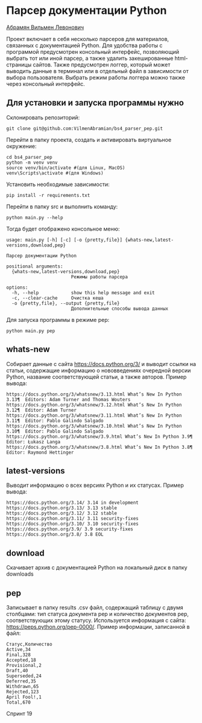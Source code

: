 # Парсер документации Python
[Абрамян Вильмен Левонович](vilmen.abramian@gmail.com)

Проект включает в себя несколько парсеров для материалов, связанных с документацией Python. Для удобства работы с программой предусмотрен консольный интерфейс, позволяющий выбрать тот или иной парсер, а также удалить закешированные html-страницы сайтов. Также предусмотрен логгер, который может выводить данные в терминал или в отдельный файл в зависимости от выбора пользователя. Выбрать режим работы логгера можно также через консольный интерфейс.

## Для установки и запуска программы нужно
Склонировать репозиторий:
```
git clone git@github.com:VilmenAbramian/bs4_parser_pep.git
```
Перейти в папку проекта, создать и активировать виртуальное окружение:
```
cd bs4_parser_pep
python -m venv venv
source venv/bin/activate #(для Linux, MacOS)
venv\Scripts\activate #(для Windows)
```
Установить необходимые зависимости:
```
pip install -r requirements.txt
```
Перейти в папку src и выполнить команду:
```
python main.py --help
```
Тогда будет отображено консольное меню:
```
usage: main.py [-h] [-c] [-o {pretty,file}] {whats-new,latest-versions,download,pep}

Парсер документации Python

positional arguments:
  {whats-new,latest-versions,download,pep}
                        Режимы работы парсера

options:
  -h, --help            show this help message and exit
  -c, --clear-cache     Очистка кеша
  -o {pretty,file}, --output {pretty,file}
                        Дополнительные способы вывода данных

```
Для запуска программы в режиме pep:
```
python main.py pep
```

## whats-new
Собирает данные с сайта https://docs.python.org/3/ и выводит ссылки на статьи, содержащие информацию о нововведениях очередной версии Python, название соответствующей статьи, а также авторов. Пример вывода:
```
https://docs.python.org/3/whatsnew/3.13.html What’s New In Python 3.13¶  Editors: Adam Turner and Thomas Wouters  
https://docs.python.org/3/whatsnew/3.12.html What’s New In Python 3.12¶  Editor: Adam Turner  
https://docs.python.org/3/whatsnew/3.11.html What’s New In Python 3.11¶  Editor: Pablo Galindo Salgado  
https://docs.python.org/3/whatsnew/3.10.html What’s New In Python 3.10¶  Editor: Pablo Galindo Salgado  
https://docs.python.org/3/whatsnew/3.9.html What’s New In Python 3.9¶  Editor: Łukasz Langa  
https://docs.python.org/3/whatsnew/3.8.html What’s New In Python 3.8¶  Editor: Raymond Hettinger
```
## latest-versions
Выводит информацию о всех версиях Python и их статусах. Пример вывода:
```
https://docs.python.org/3.14/ 3.14 in development
https://docs.python.org/3.13/ 3.13 stable
https://docs.python.org/3.12/ 3.12 stable
https://docs.python.org/3.11/ 3.11 security-fixes
https://docs.python.org/3.10/ 3.10 security-fixes
https://docs.python.org/3.9/ 3.9 security-fixes
https://docs.python.org/3.8/ 3.8 EOL
```
## download
Скачивает архив с документацией Python на локальный диск в папку downloads

## pep
Записывает в папку results .csv файл, содержащий таблицу с двумя столбцами:  тип статуса документа pep и количество документов pep, соответствующих этому статусу. Используется информация с сайта: https://peps.python.org/pep-0000/. Пример информации, записанной в файл:
```
Статус,Количество  
Active,34  
Final,328  
Accepted,18  
Provisional,2  
Draft,40  
Superseded,24  
Deferred,35  
Withdrawn,65  
Rejected,123  
April Fool!,1  
Total,670
```

Спринт 19